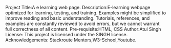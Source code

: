 Project Title:A e learning web page.
Description:E-learning webpage optimized for learning, testing, and training. Examples might be simplified to improve reading and basic understanding. Tutorials, references, and examples are constantly reviewed to avoid errors, but we cannot warrant full correctness of all content.
Pre-requisite:HTML, CSS
Author:Atul Singh
License: This project is licensed under the SINGH license.
Acknowledgements: Stackroute Mentors,W3-School,Youtube.